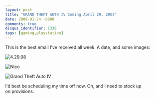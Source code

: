 ```yaml
---
layout: post
title: "GRAND THEFT AUTO IV Coming April 29, 2008"
date: 2008-01-24 -0800
comments: true
disqus_identifier: 1339
tags: [gaming,playstation]
---
```

This is the best email I've received all week. A date, and some images:

![4.29.08](https://hyqi8g.dm1.livefilestore.com/y2prRQGSP46XYiYofMfOdT1q3nlAF8DOaYzUvFXYI0W83GOFj_eqWlgd37ZrOYcNp-38b5oqr6XUo5lzP9Hl_l_xZ0rKa-mUDioumZdcKXMTI8/20080124gta4date.gif?psid=1)

![Nico](https://hyqi8g.dm2301.livefilestore.com/y2p6PoDjhSsLttkdsGrE_VbqdHG3VizN7xRk1D3xcuDbS1OfTa19KaXiyqgSkGL2pGkMCW5vvjN1GQdF8AmPaiQ6HYoa903ElaYn01taONgB5o/20080124gta4nico.jpg?psid=1)

![Grand Theft Auto
IV](https://hyqi8g.dm2303.livefilestore.com/y2pZs1JmC0w5zbUqQ6yTrUaN28Eh4aVhi0Udg_eFxMcYMrnl5aMjHUBT-Yy-ELxBUrRlCIPpOwVZtF9AqIsTPYOkM5-oMqD4CJ-9JQ2S22LTx0/20080124gta4logo.gif?psid=1)

I'd best be scheduling my time off now. Oh, and I need to stock up
on provisions.

